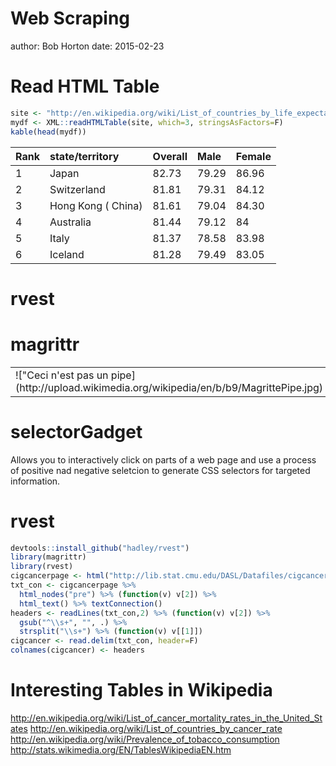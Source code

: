 Web Scraping
========================================================
author: Bob Horton
date: 2015-02-23

Read HTML Table
========================================================

```r
site <- "http://en.wikipedia.org/wiki/List_of_countries_by_life_expectancy"
mydf <- XML::readHTMLTable(site, which=3, stringsAsFactors=F)
kable(head(mydf))
```



|Rank |state/territory    |Overall |Male  |Female |
|:----|:------------------|:-------|:-----|:------|
|1    |Japan              |82.73   |79.29 |86.96  |
|2    |Switzerland        |81.81   |79.31 |84.12  |
|3    |Hong Kong ( China) |81.61   |79.04 |84.30  |
|4    |Australia          |81.44   |79.12 |84     |
|5    |Italy              |81.37   |78.58 |83.98  |
|6    |Iceland            |81.28   |79.49 |83.05  |

rvest
========================================================

magrittr
========================================================

<table>
<tr><td>
!["Ceci n'est pas un pipe](http://upload.wikimedia.org/wikipedia/en/b/b9/MagrittePipe.jpg)
</td><td>
[%>%](http://cran.r-project.org/web/packages/magrittr/vignettes/magrittr.html)

</td></tr>
</table>

selectorGadget
========================================================

Allows you to interactively click on parts of a web page and use a process of positive nad negative seletcion to generate CSS selectors for targeted information.

rvest
===


```r
devtools::install_github("hadley/rvest")
library(magrittr)
library(rvest)
cigcancerpage <- html("http://lib.stat.cmu.edu/DASL/Datafiles/cigcancerdat.html")
txt_con <- cigcancerpage %>% 
  html_nodes("pre") %>% (function(v) v[2]) %>% 
  html_text() %>% textConnection()
headers <- readLines(txt_con,2) %>% (function(v) v[2]) %>% 
  gsub("^\\s+", "", .) %>%
  strsplit("\\s+") %>% (function(v) v[[1]])
cigcancer <- read.delim(txt_con, header=F)
colnames(cigcancer) <- headers
```

Interesting Tables in Wikipedia
===

http://en.wikipedia.org/wiki/List_of_cancer_mortality_rates_in_the_United_States
http://en.wikipedia.org/wiki/List_of_countries_by_cancer_rate
http://en.wikipedia.org/wiki/Prevalence_of_tobacco_consumption
http://stats.wikimedia.org/EN/TablesWikipediaEN.htm
